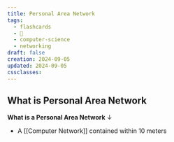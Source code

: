 ```yaml
---
title: Personal Area Network
tags:
  - flashcards
  - 🌱
  - computer-science
  - networking
draft: false
creation: 2024-09-05
updated: 2024-09-05
cssclasses: 
---
```

## What is Personal Area Network

**What is a Personal Area Network**
↓
- A [[Computer Network]] contained within 10 meters
<!--SR:!2024-12-31,15,290-->